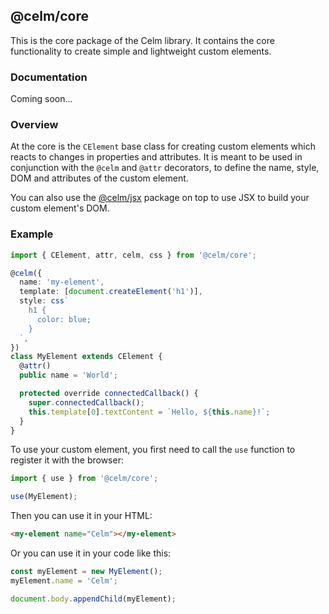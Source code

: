 ## @celm/core

This is the core package of the Celm library. It contains the core functionality to create simple and lightweight custom
elements.

### Documentation

Coming soon...

### Overview

At the core is the `CElement` base class for creating custom elements which reacts to changes in properties and
attributes. It is meant to be used in conjunction with the `@celm` and `@attr` decorators, to define the name, style,
DOM and attributes of the custom element.

You can also use the [@celm/jsx](../jsx) package on top to use JSX to build your custom element's DOM.

### Example

```ts
import { CElement, attr, celm, css } from '@celm/core';

@celm({
  name: 'my-element',
  template: [document.createElement('h1')],
  style: css`
    h1 {
      color: blue;
    }
  `,
})
class MyElement extends CElement {
  @attr()
  public name = 'World';

  protected override connectedCallback() {
    super.connectedCallback();
    this.template[0].textContent = `Hello, ${this.name}!`;
  }
}
```

To use your custom element, you first need to call the `use` function to register it with the browser:

```ts
import { use } from '@celm/core';

use(MyElement);
```

Then you can use it in your HTML:

```html
<my-element name="Celm"></my-element>
```

Or you can use it in your code like this:

```ts
const myElement = new MyElement();
myElement.name = 'Celm';

document.body.appendChild(myElement);
```
